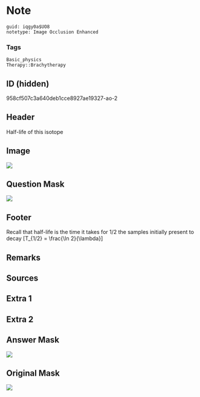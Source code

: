 # Note
```
guid: iqgy0a$UO8
notetype: Image Occlusion Enhanced
```

### Tags
```
Basic_physics
Therapy::Brachytherapy
```

## ID (hidden)
958cf507c3a640deb1cce8927ae19327-ao-2

## Header
Half-life of this isotope

## Image
<img src="paste-d1570ad8baa37be006b902dc6db9146cf037ceae.png">

## Question Mask
<img src="958cf507c3a640deb1cce8927ae19327-ao-2-Q.svg">

## Footer
Recall that half-life is the time it takes for 1/2 the samples initially present to decay
\[T_{1/2} = \frac{\ln 2}{\lambda}\]


## Remarks


## Sources


## Extra 1


## Extra 2


## Answer Mask
<img src="958cf507c3a640deb1cce8927ae19327-ao-2-A.svg">

## Original Mask
<img src="958cf507c3a640deb1cce8927ae19327-ao-O.svg">
